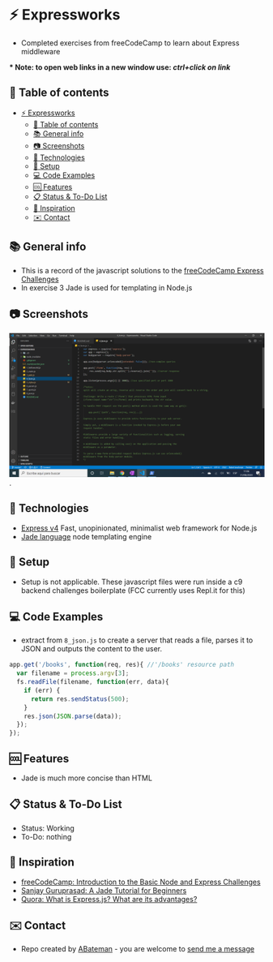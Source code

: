 # :zap: Expressworks

* Completed exercises from freeCodeCamp to learn about Express middleware

**\* Note: to open web links in a new window use: _ctrl+click on link_**

## :page_facing_up: Table of contents

* [:zap: Expressworks](#zap-expressworks)
	* [:page_facing_up: Table of contents](#page_facing_up-table-of-contents)
	* [:books: General info](#books-general-info)
	* [:camera: Screenshots](#camera-screenshots)
	* [:signal_strength: Technologies](#signal_strength-technologies)
	* [:floppy_disk: Setup](#floppy_disk-setup)
	* [:computer: Code Examples](#computer-code-examples)
	* [:cool: Features](#cool-features)
	* [:clipboard: Status & To-Do List](#clipboard-status--to-do-list)
	* [:clap: Inspiration](#clap-inspiration)
	* [:envelope: Contact](#envelope-contact)

## :books: General info

* This is a record of the javascript solutions to the [freeCodeCamp Express Challenges](https://www.freecodecamp.org/learn/apis-and-microservices/basic-node-and-express/)
* In exercise 3 Jade is used for templating in Node.js

## :camera: Screenshots

![Example screenshot](./img/work.png).

## :signal_strength: Technologies

* [Express v4](https://expressjs.com/) Fast, unopinionated, minimalist web framework for Node.js
* [Jade language](https://jade-lang.com/) node templating engine

## :floppy_disk: Setup

* Setup is not applicable. These javascript files were run inside a c9 backend challenges boilerplate (FCC currently uses Repl.it for this)

## :computer: Code Examples

* extract from `8_json.js` to create a server that reads a file, parses it to JSON and outputs the content
to the user.

```javascript
app.get('/books', function(req, res){ //'/books' resource path
  var filename = process.argv[3];
  fs.readFile(filename, function(err, data){
    if (err) {
      return res.sendStatus(500);
    }
    res.json(JSON.parse(data));
  });
});
```

## :cool: Features

* Jade is much more concise than HTML

## :clipboard: Status & To-Do List

* Status: Working
* To-Do: nothing

## :clap: Inspiration

* [freeCodeCamp: Introduction to the Basic Node and Express Challenges](https://www.freecodecamp.org/learn/apis-and-microservices/basic-node-and-express/)
* [Sanjay Guruprasad: A Jade Tutorial for Beginners](https://www.sitepoint.com/jade-tutorial-for-beginners/#:~:text=Jade%20is%20an%20elegant%20templating,of%20advantages%20over%20plain%20HTML.)
* [Quora: What is Express.js? What are its advantages?](https://www.quora.com/What-is-Express-js-What-are-its-advantages)

## :envelope: Contact

* Repo created by [ABateman](https://www.andrewbateman.org) - you are welcome to [send me a message](https://andrewbateman.org/contact)
